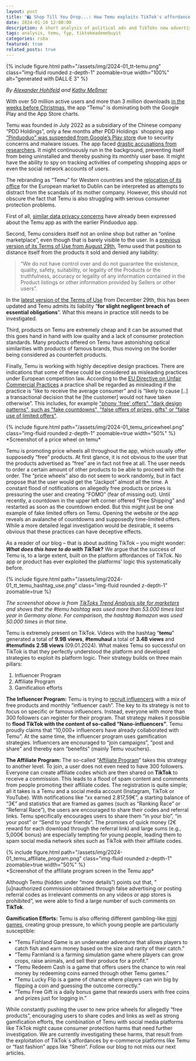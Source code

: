 ```yaml
---
layout: post
title: "🛍️ Shop Till You Drop...: How Temu exploits TikTok's affordances"
date: 2024-01-10 12:00:00
description: A short analysis of political ads and TikToks new advertisement library
tags: analysis, temu, fyp, tiktokmademebuyit
categories: rsba
featured: true
related_posts: true
---
```


<div class="row justify-content-sm-center"><div class="col-sm-6 mt-6 mt-md-6">
{% include figure.html path="/assets/img/2024-01_tt-temu.png" class="img-fluid rounded z-depth-1" zoomable=true width="100%" alt="generated with DALL·E 3" %} 
</div></div>

*By [Alexander Hohlfeld](https://www.stiftung-nv.de/en/person/alexander-hohlfeld) and [Kathy Meßmer](https://www.stiftung-nv.de/en/person/dr-anna-katharina-messmer)*

With over 50 million active users and more than 3 million downloads [in the weeks before Christmas](https://www.data.ai/de/apps/ios/app/temu-team-up-price-down/?MEANINGFUL_INTERACTION_COUNT=3&mps_date_filter=30-days), the app “Temu” is dominating both the Google Play and the App Store charts.

Temu was founded in July 2022 as a subsidiary of the Chinese company “PDD Holdings”, only a few months after PDD Holdings´ shopping app [“Pinduoduo” was suspended from Google’s Play store](https://www.reuters.com/technology/google-suspends-chinas-pinduoduo-app-due-malware-issues-2023-03-21/) due to security concerns and malware issues. The app faced [drastic accusations from researchers](https://edition.cnn.com/2023/04/02/tech/china-pinduoduo-malware-cybersecurity-analysis-intl-hnk/index.html). It might continuously run in the background, preventing itself from being uninstalled and thereby pushing its monthly user base. It might have the ability to spy on tracking activities of competing shopping apps or even the social network accounts of users. 

The rebranding as “Temu” for Western countries and the [relocation of its office](https://www.dw.com/en/temu-app-downloads-soar-as-western-shoppers-look-for-cheap-chinese-goods-and-sales/a-66683429) for the European market to Dublin can be interpreted as attempts to distract from the scandals of its mother company. However, this should not obscure the fact that Temu is also struggling with serious consumer protection problems.

First of all, [similar data privacy concerns](https://www.politico.eu/article/booming-chinese-shopping-app-temu-faces-western-scrutiny-over-data-security-2/) have already been expressed about the Temu app as with the earlier Pinduoduo app.

Second, Temu considers itself not an online shop but rather an “online marketplace”, even though that is barely visible to the user. In a [previous version of its Terms of Use from August 29th](https://web.archive.org/web/20231004112508/https:/www.temu.com/de/terms-of-use.html), Temu used that position to distance itself from the products it sold and denied any liability:

> “We do not have control over and do not guarantee the existence, quality, safety, suitability, or legality of the Products or the truthfulness, accuracy or legality of any information contained in the Product listings or other information provided by Sellers or other users”.
> 

In the [latest version of the Terms of Use](https://www.temu.com/de/terms-of-use.html) from December 29th, this has been updated and Temu admits its liability “**for slight negligent breach of essential obligations**”. What this means in practice still needs to be investigated. 

Third, products on Temu are extremely cheap and it can be assumed that this goes hand in hand with low quality and a lack of consumer protection standards. Many products offered on Temu have astonishing optical similarities with products of famous brands, thus moving on the border being considered as counterfeit products.

Finally, Temu is working with highly deceptive design practices. There are indications that some of these could be considered as misleading practices under European competition law. According to the [EU Directive on Unfair Commercial Practices](https://eur-lex.europa.eu/legal-content/EN/TXT/?qid=1410437777196&uri=CELEX:32005L0029) a practice shall be regarded as misleading if the practice is “like to receive the average consumer” and is “likely to cause [..] a transactional decision that he [the customer] would not have taken otherwise”. This includes, for example ["phony 'free' offers", "dark design patterns", such as "fake countdowns", "false offers of prizes, gifts" or "false use of limited offers"](https://europa.eu/youreurope/citizens/consumers/unfair-treatment/unfair-commercial-practices/index_en.htm).

<div class="row justify-content-sm-center"><div class="col-sm-6 mt-6 mt-md-6">
{% include figure.html path="/assets/img/2024-01_temu_pricewheel.png" class="img-fluid rounded z-depth-1" zoomable=true width="50%" %} 
</div></div>
*Screenshot of a price wheel on temu*


Temu is promoting price wheels all throughout the app, which usually offer supposedly “free” products. At first glance, it is not obvious to the user that the products advertised as “free” are in fact not free at all. The user needs to order a certain amount of other products to be able to proceed with the order. The “price wheels” also do not seem to work randomly, but in fact propose that the user would get the “Jackpot” almost all the time. A constant flood of notifications on allegedly free products or prizes is pressuring the user and creating “FOMO” (fear of missing out). Until recently, a countdown in the upper left corner offered “Free Shipping”  and restarted as soon as the countdown ended. But this might just be one example of fake limited offers on Temu. Opening the website or the app reveals an avalanche of countdowns and supposedly time-limited offers. While a more detailed legal investigation would be desirable, it seems obvious that these practices can have deceptive effects.  

As a reader of our blog – that is about auditing TikTok – you might wonder: ***What does this have to do with TikTok*?** We argue that the success of Temu is, to a large extent, built on the platform affordances of TikTok. No app or product has ever exploited the platforms' logic this systematically before.

{% include figure.html path="/assets/img/2024-01_tt_temu_hashtag_use.png" class="img-fluid rounded z-depth-1" zoomable=true %} 

*The screenshot above is from [TikToks Trend Analysis site for marketers](https://ads.tiktok.com/business/creativecenter/hashtag/temu?period=365&countryCode=DE) and shows that the #temu hashtag was used more than 53.000 times last year in Germany alone. For comparison, the hashtag #amazon was used 50.000 times in that time.*

Temu is extremely present on TikTok. Videos with the hashtag “**temu**” generated a total of **9.9B** **views**, **#temuhaul** a total of **3.4B** **views** and **#temufinds** **2.5B views** (09.01.2024). What makes Temu so successful on TikTok is that they perfectly understood the platform and developed strategies to exploit its platform logic. Their strategy builds on three main pillars:

1. Influencer Program
2. Affiliate Program
3. Gamification efforts

**The Influencer Program:** Temu is trying to [recruit influencers](https://www.temu.com/influencer-collaboration.html) with a mix of free products and monthly “influencer cash”. The key to its strategy is not to focus on specific or famous influencers. Instead, everyone with more than 300 followers can register for their program. That strategy makes it possible to **flood TikTok with the content of so-called “Nano-influencers”**. Temu proudly claims that “10,000+ influencers have already collaborated with Temu”. At the same time, the influencer program uses gamification strategies. Influencers are encouraged to “join campaigns”, “post and share” and thereby earn “benefits” (mainly Temu vouchers).

**The Affiliate Program:** The so-called “[Affiliate Program](https://www.temu.com/affiliate_account_activity.html)” takes this strategy to another level. To join, a user does not even need to have 300 followers. Everyone can create affiliate codes which are then shared on **TikTok** to receive a commission. This leads to a flood of spam content and comments from people promoting their affiliate codes. The registration is quite simple; all it takes is a Temu and a social media account (Instagram, TikTok or YouTube). With notifications like “xx earned 2.817,59€”, a starting balance of “3€” and statistics that are framed as games (such as “Ranking Race” or “Referral Race”), the users are encouraged to share their codes and referral links. Temu specifically encourages users to share them “in your bio”, “in your post” or “Send to your friends”. The promises of quick money (2€ reward for each download through the referral link) and large sums (e.g., 5,000€ bonus) are especially tempting for young people, leading them to spam social media network sites such as TikTok with their affiliate codes.

<div class="row justify-content-sm-center"><div class="col-sm-6 mt-6 mt-md-6">
{% include figure.html path="/assets/img/2024-01_temu_affiliate_program.png" class="img-fluid rounded z-depth-1" zoomable=true width="50%" %} 
</div></div>
*Screenshot of the affiliate program screen in the Temu app*

Although Temu (hidden under “more details”) points out that, "[u]nauthorized commission obtained through false advertising or posting referral codes as irrelevant comments on any videos or app stores is prohibited”, we were able to find a large number of such comments on **TikTok**. 

**Gamification Efforts:** Temu is also offering different gambling-like [mini games](https://www.temu.com/de/games.html), creating group pressure, to which young people are particularly susceptible:

- “Temu Fishland Game is an underwater adventure that allows players to catch fish and earn money based on the size and rarity of their catch.”
- “Temu Farmland is a farming simulation game where players can grow crops, raise animals, and sell their produce for a profit.”
- “Temu Redeem Cash is a game that offers users the chance to win real money by redeeming coins earned through other Temu games.”
- “Temu Lucky Flip is a game of chance where players can win big by flipping a coin and guessing the outcome correctly.”
- “Temu Free Gift is a daily bonus game that rewards users with free coins and prizes just for logging in.”

While constantly pushing the user to new price wheels for allegedly “free products”, encouraging users to share codes and links as well as strong gamification efforts, the combination of Temu with social media platforms like TikTok might cause consumer protection harms that need further investigation. We are currently investigating these harms, that result from the exploitation of TikTok´s affordances by e-commerce platforms like Temu or “fast fashion” apps like “Shein”. Follow our blog to not miss our next articles.

